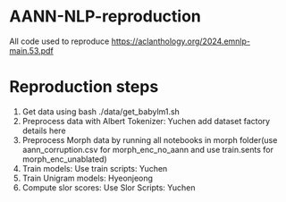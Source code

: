 # AANN-NLP-reproduction
All code used to reproduce https://aclanthology.org/2024.emnlp-main.53.pdf


# Reproduction steps

1. Get data using bash ./data/get_babylm1.sh
2. Preprocess data with Albert Tokenizer: Yuchen add dataset factory details here
3. Preprocess Morph data by running all notebooks in morph folder(use aann_corruption.csv for morph_enc_no_aann and use train.sents for morph_enc_unablated)
4. Train models: Use train scripts: Yuchen
5. Train Unigram models: Hyeonjeong
6. Compute slor scores: Use Slor Scripts: Yuchen

